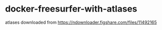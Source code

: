 # docker-freesurfer-with-atlases

atlases downloaded from https://ndownloader.figshare.com/files/11492165

